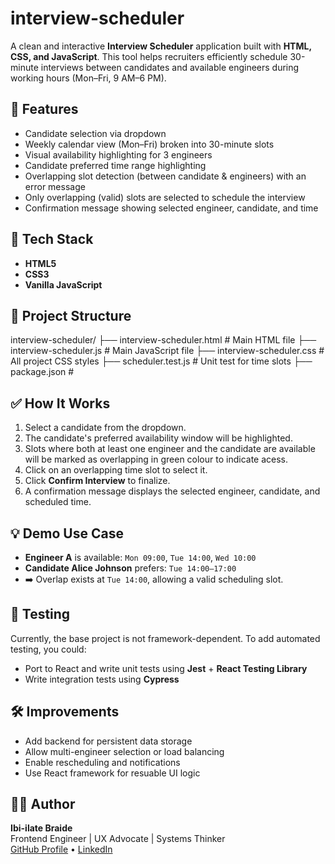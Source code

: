 # interview-scheduler
A clean and interactive **Interview Scheduler** application built with **HTML, CSS, and JavaScript**. This tool helps recruiters efficiently schedule 30-minute interviews between candidates and available engineers during working hours (Mon–Fri, 9 AM–6 PM).

## 🚀 Features

- Candidate selection via dropdown
- Weekly calendar view (Mon–Fri) broken into 30-minute slots
- Visual availability highlighting for 3 engineers
- Candidate preferred time range highlighting
- Overlapping slot detection (between candidate & engineers) with an error message
- Only overlapping (valid) slots are selected to schedule the interview
- Confirmation message showing selected engineer, candidate, and time

## 📌 Tech Stack

- **HTML5**
- **CSS3**
- **Vanilla JavaScript**

## 📂 Project Structure

interview-scheduler/
├── interview-scheduler.html # Main HTML file
├── interview-scheduler.js # Main JavaScript file
├── interview-scheduler.css # All project CSS styles
├── scheduler.test.js # Unit test for time slots
├── package.json # 

## ✅ How It Works

1. Select a candidate from the dropdown.
2. The candidate's preferred availability window will be highlighted.
3. Slots where both at least one engineer and the candidate are available will be marked as overlapping in green colour to indicate acess.
4. Click on an overlapping time slot to select it.
5. Click **Confirm Interview** to finalize.
6. A confirmation message displays the selected engineer, candidate, and scheduled time.

## 💡 Demo Use Case

- **Engineer A** is available: `Mon 09:00`, `Tue 14:00`, `Wed 10:00`
- **Candidate Alice Johnson** prefers: `Tue 14:00–17:00`
- ➡️ Overlap exists at `Tue 14:00`, allowing a valid scheduling slot.

## 🧪 Testing

Currently, the base project is not framework-dependent. To add automated testing, you could:

- Port to React and write unit tests using **Jest** + **React Testing Library**
- Write integration tests using **Cypress**

## 🛠️ Improvements

- Add backend for persistent data storage
- Allow multi-engineer selection or load balancing
- Enable rescheduling and notifications
- Use React framework for resuable UI logic

## 👨‍💻 Author

**Ibi-ilate Braide**  
Frontend Engineer | UX Advocate | Systems Thinker  
[GitHub Profile](https://github.com/ibraide) • [LinkedIn](https://www.linkedin.com/in/ibi-ilate-braide-840500136/)
